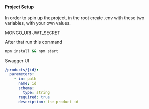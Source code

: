 #### Project Setup

In order to spin up the project, in the root create .env with these two variables, with your own values.

MONGO_URI
JWT_SECRET

After that run this command

```bash
npm install && npm start
```

Swagger UI

```yaml
/products/{id}:
  parameters:
    - in: path
      name: id
      schema:
        type: string
      required: true
      description: the product id
```
